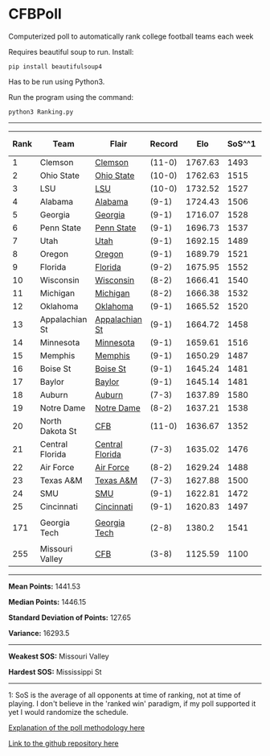 # CFBPoll
Computerized poll to automatically rank college football teams each week

Requires beautiful soup to run. Install:

`pip install beautifulsoup4`

Has to be run using Python3.

Run the program using the command:

`python3 Ranking.py`

---

|Rank|Team|Flair|Record|Elo|SoS^^1|SoS Rank|Change|
|---|---|---|---|---|---|---|---|
|1|Clemson|[Clemson](#f/clemson)|(11-0)|1767.63|1493|79|N/A|
|2|Ohio State|[Ohio State](#f/ohiostate)|(10-0)|1762.63|1515|52|N/A|
|3|LSU|[LSU](#f/lsu)|(10-0)|1732.52|1527|37|N/A|
|4|Alabama|[Alabama](#f/alabama)|(9-1)|1724.43|1506|65|N/A|
|5|Georgia|[Georgia](#f/georgia)|(9-1)|1716.07|1528|35|N/A|
|6|Penn State|[Penn State](#f/pennstate)|(9-1)|1696.73|1537|25|N/A|
|7|Utah|[Utah](#f/utah)|(9-1)|1692.15|1489|81|N/A|
|8|Oregon|[Oregon](#f/oregon)|(9-1)|1689.79|1521|41|N/A|
|9|Florida|[Florida](#f/florida)|(9-2)|1675.95|1552|11|N/A|
|10|Wisconsin|[Wisconsin](#f/wisconsin)|(8-2)|1666.41|1540|19|N/A|
|11|Michigan|[Michigan](#f/michigan)|(8-2)|1666.38|1532|33|N/A|
|12|Oklahoma|[Oklahoma](#f/oklahoma)|(9-1)|1665.52|1520|43|N/A|
|13|Appalachian St|[Appalachian St](#f/appalachianstate)|(9-1)|1664.72|1458|111|N/A|
|14|Minnesota|[Minnesota](#f/minnesota)|(9-1)|1659.61|1516|51|N/A|
|15|Memphis|[Memphis](#f/memphis)|(9-1)|1650.29|1487|87|N/A|
|16|Boise St|[Boise St](#f/boisestate)|(9-1)|1645.24|1481|91|N/A|
|17|Baylor|[Baylor](#f/baylor)|(9-1)|1645.14|1481|91|N/A|
|18|Auburn|[Auburn](#f/auburn)|(7-3)|1637.89|1580|3|N/A|
|19|Notre Dame|[Notre Dame](#f/notredame)|(8-2)|1637.21|1538|23|N/A|
|20|North Dakota St|[CFB](#f/cfb)|(11-0)|1636.67|1352|207|N/A|
|21|Central Florida|[Central Florida](#f/ucf)|(7-3)|1635.02|1476|96|N/A|
|22|Air Force|[Air Force](#f/airforce)|(8-2)|1629.24|1488|85|N/A|
|23|Texas A&M|[Texas A&M](#f/texasam)|(7-3)|1627.88|1500|73|N/A|
|24|SMU|[SMU](#f/smu)|(9-1)|1622.81|1472|101|N/A|
|25|Cincinnati|[Cincinnati](#f/cincinnati)|(9-1)|1620.83|1497|77|N/A|
||||||||
|171|Georgia Tech|[Georgia Tech](#f/georgiatech)|(2-8)|1380.2|1541|17|N/A|
||||||||
|255|Missouri Valley|[CFB](#f/cfb)|(3-8)|1125.59|1100|255|N/A|

---

**Mean Points:** 1441.53

**Median Points:** 1446.15

**Standard Deviation of Points:** 127.65

**Variance:** 16293.5

---

**Weakest SOS:** Missouri Valley

**Hardest SOS:** Mississippi St

---

1: SoS is the average of all opponents at time of ranking, not at time of playing. I don't believe in the 'ranked win' paradigm, if my poll supported it yet I would randomize the schedule.

[Explanation of the poll methodology here](https://www.reddit.com/user/TehAlpacalypse/comments/dwfsfi/cfb_poll_30_oops/)

[Link to the github repository here](https://github.com/ChangedNameTo/CFBPoll)